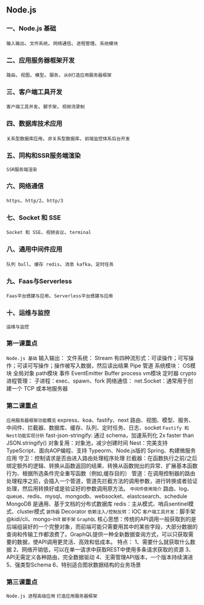 ## Node.js

### 一、Node.js 基础
`输入输出`、`文件系统`、`网络通信`、`进程管理`、`系统模块`

### 二、应用服务器框架开发
`路由`、`视图`、`模型`、`服务`、`从0打造应用服务器框架`

### 三、客户端工具开发
`客户端工具开发`、`脚手架`、`视频流录制`

### 四、数据库技术应用
`关系型数据库应用`、`非关系型数据库`、`前端监控体系后台开发`

### 五、同构和SSR服务端渲染
`SSR服务端渲染`

### 六、网络通信
`https`、`http/2`、`http/3`

### 七、Socket 和 SSE
`Socket 和 SSE`、`视频会议`、`terminal`

### 八、通用中间件应用
`队列 bull`、`缓存 redis`、`消息 kafka`、`定时任务`

### 九、Faas与Serverless
`Faas平台搭建与应用`、`Serverless平台搭建与应用`

### 十、运维与监控
`运维与监控`

### 第一课重点
`Node.js 基础`
  输入输出：
  文件系统：
    Stream 有四种流形式：可读操作；可写操作；可读可写操作；操作被写入数据，然后读出结果
    Pipe 管道
  系统模块：
    OS模块
    全局对象
    path模块
    事件 EventEmitter
    Buffer
    process
    vm模块
    定时器
    crypto
  进程管理：
    子进程：exec、spawn、fork
  网络通信：
    net.Socket：通常用于创建一个 TCP 或本地服务器

### 第二课重点
  `应用服务器框架功能概览`
    express、koa、fastify、next
    路由、视图、模型、服务、中间件、拦截器、数据库、缓存、队列、定时任务、日志、socket
  `Fastify 和 Nest功能实现分析`
    fast-json-stringify: 通过 schema，加速系列化 2x faster than JSON.stringify()
    对象复用：对象池，减少创建时间
    Nest：完美支持 TypeScript、面向AOP编程、支持 Typeorm、Node.js版的 Spring、构建微服务应用
    守卫：控制请求是否由进入路由处理程序处理
    拦截器：在函数执行之前/之后绑定额外的逻辑、转换从函数返回的结果、转换从函数抛出的异常、扩展基本函数行为、根据所选条件完全重写函数（例如,缓存目的）
    管道：在调用控制器的路由处理程序之前，会插入一个管道，管道先拦截方法的调用参数，进行转换或者验证处理，然后用转换好或是验证好的参数调用原方法。
  `中间件使用简介`
    路由、log、queue、redis、mysql、mongodb、websocket、elastcsearch、schedule
    MongoDB 是通用、基于文档的分布式数据库
    redis：主从模式、哨兵sentinel模式、cluster模式
  `装饰器`
    Decorator
  `依赖注入/控制反转`：IOC
  `客户端工具开发`：脚手架@kidi/cli、mongo-init
  `脚手架`
  `GraphQL`
    核心思想：传统的API调用一般获取到的是后端组装好的一个完整对象，而前端可能只需要用其中的某些字段，大部分数据的查询和传输工作都浪费了。GraphQL提供一种全新数据查询方式，可以只获取需要的数据，使API调用更灵活、高效和低成本。
    特点：
      1、需要什么就获取什么数据
      2、网络开销低，可以在单一请求中获取REST中使用多条请求获取的资源
      3、API无需定义各种路由，完全数据驱动
      4、无需管理API版本，一个版本持续演进
      5、强类型Schema
      6、特别适合图状数据结构的业务场景

### 第三课重点
  `Node.js 进程高级应用`
  `打造应用服务器框架`